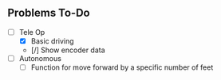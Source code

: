
## Problems To-Do

- [ ] Tele Op
  - [x] Basic driving
  - [/] Show encoder data
- [ ] Autonomous
  - [ ] Function for move forward by a specific number of feet